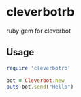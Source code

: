 # cleverbotrb
ruby gem for cleverbot

## Usage

```ruby
require 'cleverbotrb'

bot = Cleverbot.new
puts bot.send("Hello")
```
